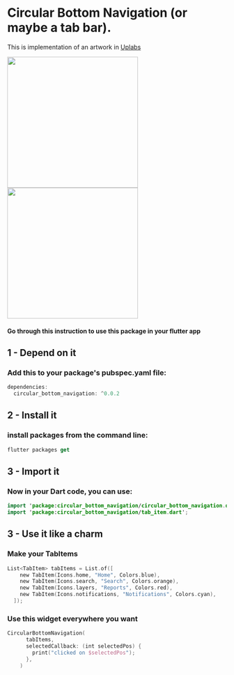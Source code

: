 # Circular Bottom Navigation (or maybe a tab bar).

This is implementation of an artwork in [Uplabs](https://www.uplabs.com/posts/bottom-tab)

<p>
    <img src="https://assets.materialup.com/uploads/25695b47-0c7f-479f-81d3-0e9d6edd06cf/preview.gif" width="300">
    <img src="https://github.com/imaNNeoFighT/circular_bottom_navigation/blob/master/repo_files/images/demo.gif" width="300">
</p>


#### Go through this instruction to use this package in your flutter app

## 1 - Depend on it

### Add this to your package's pubspec.yaml file:

```kotlin
dependencies:
  circular_bottom_navigation: ^0.0.2
```

## 2 - Install it

### install packages from the command line:
```kotlin
flutter packages get
```

## 3 - Import it
### Now in your Dart code, you can use:
```kotlin
import 'package:circular_bottom_navigation/circular_bottom_navigation.dart';
import 'package:circular_bottom_navigation/tab_item.dart';
```

## 3 - Use it like a charm
### Make your TabItems
```kotlin
List<TabItem> tabItems = List.of([
    new TabItem(Icons.home, "Home", Colors.blue),
    new TabItem(Icons.search, "Search", Colors.orange),
    new TabItem(Icons.layers, "Reports", Colors.red),
    new TabItem(Icons.notifications, "Notifications", Colors.cyan),
  ]);
```

### Use this widget everywhere you want
```kotlin
CircularBottomNavigation(
      tabItems,
      selectedCallback: (int selectedPos) {
        print("clicked on $selectedPos");
      },
    )
```